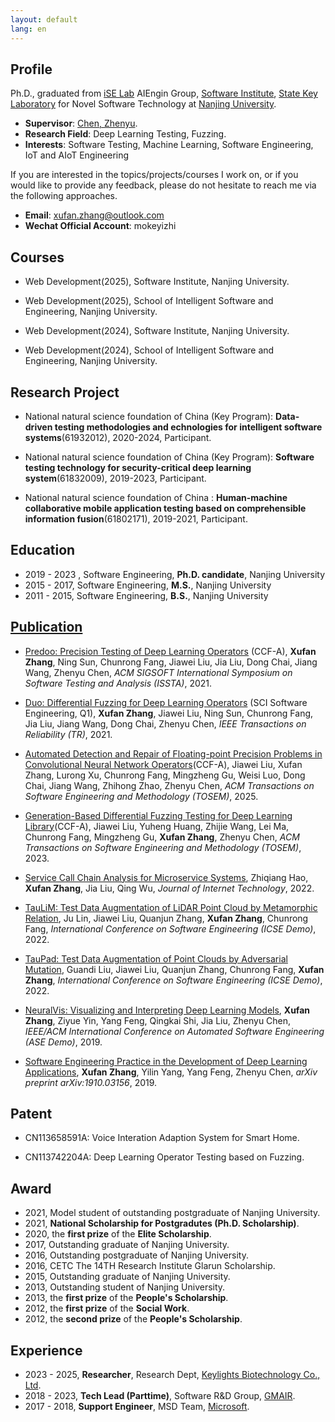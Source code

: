 ```yaml
---
layout: default
lang: en
---
```


## Profile

Ph.D., graduated from [iSE Lab](http://www.iselab.cn) AIEngin Group, [Software Institute](https://software.nju.edu.cn), [State Key Laboratory](https://keysoftlab.nju.edu.cn) for Novel Software Technology at [Nanjing University](https://www.nju.edu.cn).

- **Supervisor**: [Chen, Zhenyu](http://www.iselab.cn/member/detail?memberId=37).
- **Research Field**: Deep Learning Testing, Fuzzing.
- **Interests**: Software Testing, Machine Learning, Software Engineering, IoT and AIoT Engineering

If you are interested in the topics/projects/courses I work on, or if you would like to provide any feedback, please do not hesitate to reach me via the following approaches.
- **Email**: [xufan.zhang@outlook.com](mailto:xufan.zhang@outlook.com)
- **Wechat Official Account**: mokeyizhi

## Courses

- Web Development(2025), Software Institute, Nanjing University.

- Web Development(2025), School of Intelligent Software and Engineering, Nanjing University.

- Web Development(2024), Software Institute, Nanjing University.

- Web Development(2024), School of Intelligent Software and Engineering, Nanjing University.


## Research Project

- National natural science foundation of China (Key Program): **Data-driven testing methodologies and echnologies for intelligent software systems**(61932012), 2020-2024, Participant.

- National natural science foundation of China (Key Program): **Software testing technology for security-critical deep learning system**(61832009), 2019-2023, Participant.

- National natural science foundation of China : **Human-machine collaborative mobile application testing based on comprehensible information fusion**(61802171), 2019-2021, Participant.

## Education

- 2019 - 2023 , Software Engineering, **Ph.D. candidate**, Nanjing University
- 2015 - 2017, Software Engineering, **M.S.**, Nanjing University
- 2011 - 2015, Software Engineering, **B.S.**, Nanjing University

## [Publication](http://pub.zhangxufan.cn)

- [Predoo: Precision Testing of Deep Learning Operators](https://dl.acm.org/doi/10.1145/3460319.3464843) (CCF-A), **Xufan Zhang**, Ning Sun, Chunrong Fang, Jiawei Liu, Jia Liu, Dong Chai, Jiang Wang, Zhenyu Chen, _ACM SIGSOFT International Symposium on Software Testing and Analysis (ISSTA)_, 2021.

- [Duo: Differential Fuzzing for Deep Learning Operators](https://doi.org/10.1109/TR.2021.3107165) (SCI Software Engineering, Q1), **Xufan Zhang**, Jiawei Liu, Ning Sun, Chunrong Fang, Jia Liu, Jiang Wang, Dong Chai, Zhenyu Chen, _IEEE Transactions on Reliability (TR)_, 2021.

- [Automated Detection and Repair of Floating-point Precision Problems in Convolutional Neural Network Operators](https://dl.acm.org/doi/10.1145/3715104)(CCF-A), Jiawei Liu, Xufan Zhang, Lurong Xu, Chunrong Fang, Mingzheng Gu, Weisi Luo, Dong Chai, Jiang Wang, Zhihong Zhao, Zhenyu Chen, _ACM Transactions on Software Engineering and Methodology (TOSEM)_, 2025.

- [Generation-Based Differential Fuzzing Testing for Deep Learning Library](https://dl.acm.org/doi/10.1145/3628159)(CCF-A), Jiawei Liu, Yuheng Huang, Zhijie Wang, Lei Ma, Chunrong Fang, Mingzheng Gu, **Xufan Zhang**, Zhenyu Chen, _ACM Transactions on Software Engineering and Methodology (TOSEM)_, 2023.

- [Service Call Chain Analysis for Microservice Systems](https://jit.ndhu.edu.tw/article/view/2781), Zhiqiang Hao, **Xufan Zhang**, Jia Liu, Qing Wu, _Journal of Internet Technology_, 2022.

- [TauLiM: Test Data Augmentation of LiDAR Point Cloud by Metamorphic Relation](https://ieeexplore.ieee.org/document/9793740), Ju Lin, Jiawei Liu, Quanjun Zhang, **Xufan Zhang**, Chunrong Fang, _International Conference on Software Engineering (ICSE Demo)_, 2022.

- [TauPad: Test Data Augmentation of Point Clouds by Adversarial Mutation](https://ieeexplore.ieee.org/document/9793744), Guandi Liu, Jiawei Liu, Quanjun Zhang, Chunrong Fang, **Xufan Zhang**, _International Conference on Software Engineering (ICSE Demo)_, 2022.

- [NeuralVis: Visualizing and Interpreting Deep Learning Models](https://dl.acm.org/doi/10.1109/ASE.2019.00113), **Xufan Zhang**, Ziyue Yin, Yang Feng, Qingkai Shi, Jia Liu, Zhenyu Chen, _IEEE/ACM International Conference on Automated Software Engineering (ASE Demo)_, 2019.

- [Software Engineering Practice in the Development of Deep Learning Applications](https://arxiv.org/pdf/1910.03156.pdf), **Xufan Zhang**, Yilin Yang, Yang Feng, Zhenyu Chen, _arXiv preprint arXiv:1910.03156_, 2019.

## Patent

- CN113658591A: Voice Interation Adaption System for Smart Home.

- CN113742204A: Deep Learning Operator Testing based on Fuzzing.


## Award

- 2021, Model student of outstanding postgraduate of Nanjing University.
- 2021, **National Scholarship for Postgradutes (Ph.D. Scholarship)**.
- 2020, the **first prize** of the **Elite Scholarship**.
- 2017, Outstanding graduate of Nanjing University.
- 2016, Outstanding postgraduate of Nanjing University.
- 2016, CETC The 14TH Research Institute Glarun Scholarship.
- 2015, Outstanding graduate of Nanjing University.
- 2013, Outstanding student of Nanjing University.
- 2013, the **first prize** of the **People's Scholarship**.
- 2012, the **first prize** of the **Social Work**.
- 2012, the **second prize** of the **People's Scholarship**.

## Experience

- 2023 - 2025, **Researcher**, Research Dept, [Keylights Biotechnology Co., Ltd](https://www.keylights.cn/en/index.aspx).
- 2018 - 2023, **Tech Lead (Parttime)**, Software R&D Group, [GMAIR](http://www.gmair.net).
- 2017 - 2018, **Support Engineer**, MSD Team, [Microsoft](https://www.microsoft.com).
